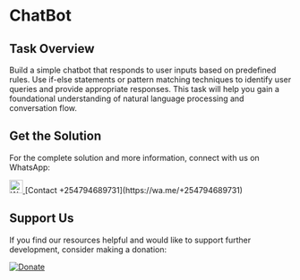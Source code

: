 # ChatBot

## Task Overview

Build a simple chatbot that responds to user inputs based on predefined rules. Use if-else statements or pattern matching techniques to identify user queries and provide appropriate responses. This task will help you gain a foundational understanding of natural language processing and conversation flow.

## Get the Solution

For the complete solution and more information, connect with us on WhatsApp:

<a href="https://wa.me/+254794689731">
  <img src="https://upload.wikimedia.org/wikipedia/commons/6/6b/WhatsApp.svg" alt="WhatsApp" width="24" height="24"/>
</a> [Contact +254794689731](https://wa.me/+254794689731)

## Support Us

If you find our resources helpful and would like to support further development, consider making a donation:

[![Donate](https://img.shields.io/badge/Donate-PayPal-blue)](https://www.paypal.com/donate/?hosted_button_id=TDHB8QLS8W7DU)
